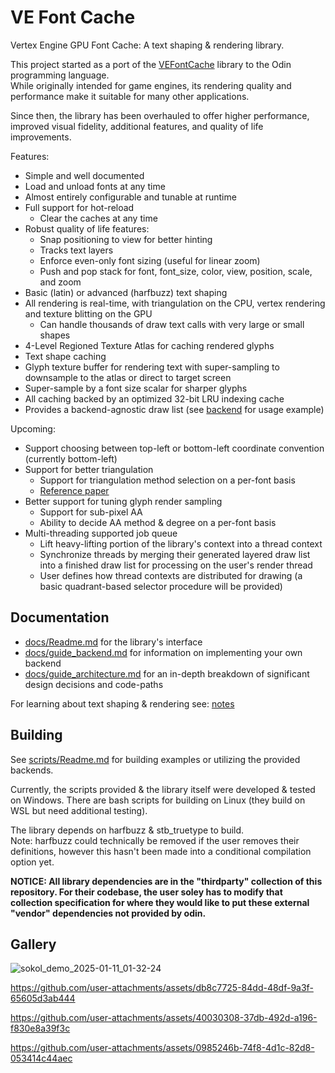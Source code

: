# VE Font Cache

Vertex Engine GPU Font Cache: A text shaping & rendering library.

This project started as a port of the [VEFontCache](https://github.com/hypernewbie/VEFontCache) library to the Odin programming language.  
While originally intended for game engines, its rendering quality and performance make it suitable for many other applications.

Since then, the library has been overhauled to offer higher performance, improved visual fidelity, additional features, and quality of life improvements.

Features:

* Simple and well documented
* Load and unload fonts at any time
* Almost entirely configurable and tunable at runtime
* Full support for hot-reload
  * Clear the caches at any time
* Robust quality of life features:
  * Snap positioning to view for better hinting
  * Tracks text layers
  * Enforce even-only font sizing (useful for linear zoom)
  * Push and pop stack for font, font_size, color, view, position, scale, and zoom
* Basic (latin) or advanced (harfbuzz) text shaping
* All rendering is real-time, with triangulation on the CPU, vertex rendering and texture blitting on the GPU
  * Can handle thousands of draw text calls with very large or small shapes
* 4-Level Regioned Texture Atlas for caching rendered glyphs
* Text shape caching
* Glyph texture buffer for rendering text with super-sampling to downsample to the atlas or direct to target screen
* Super-sample by a font size scalar for sharper glyphs
* All caching backed by an optimized 32-bit LRU indexing cache
* Provides a backend-agnostic draw list (see [backend](./backend) for usage example)

Upcoming:

* Support choosing between top-left or bottom-left coordinate convention (currently bottom-left)
* Support for better triangulation
  * Support for triangulation method selection on a per-font basis
  * [Reference paper](https://www.microsoft.com/en-us/research/wp-content/uploads/2005/01/p1000-loop.pdf)
* Better support for tuning glyph render sampling
  * Support for sub-pixel AA
  * Ability to decide AA method & degree on a per-font basis
* Multi-threading supported job queue
  * Lift heavy-lifting portion of the library's context into a thread context
  * Synchronize threads by merging their generated layered draw list into a finished draw list for processing on the user's render thread
  * User defines how thread contexts are distributed for drawing (a basic quadrant-based selector procedure will be provided)

## Documentation

* [docs/Readme.md](docs/Readme.md) for the library's interface
* [docs/guide_backend.md](docs/guide_backend.md) for information on implementing your own backend
* [docs/guide_architecture.md](docs/guide_architecture.md) for an in-depth breakdown of significant design decisions and code-paths

For learning about text shaping & rendering see: [notes](https://github.com/Ed94/TextRendering_Notes)

## Building

See [scripts/Readme.md](scripts/Readme.md) for building examples or utilizing the provided backends.

Currently, the scripts provided & the library itself were developed & tested on Windows. There are bash scripts for building on Linux (they build on WSL but need additional testing).

The library depends on harfbuzz & stb_truetype to build.  
Note: harfbuzz could technically be removed if the user removes their definitions, however this hasn't been made into a conditional compilation option yet.

**NOTICE: All library dependencies are in the "thirdparty" collection of this repository. For their codebase, the user soley has to modify that collection specification for where they would like to put these external "vendor" dependencies not provided by odin.**

## Gallery

![sokol_demo_2025-01-11_01-32-24](https://github.com/user-attachments/assets/4aea2b23-4362-47e6-b6d1-286e84891702)

https://github.com/user-attachments/assets/db8c7725-84dd-48df-9a3f-65605d3ab444

https://github.com/user-attachments/assets/40030308-37db-492d-a196-f830e8a39f3c

https://github.com/user-attachments/assets/0985246b-74f8-4d1c-82d8-053414c44aec
